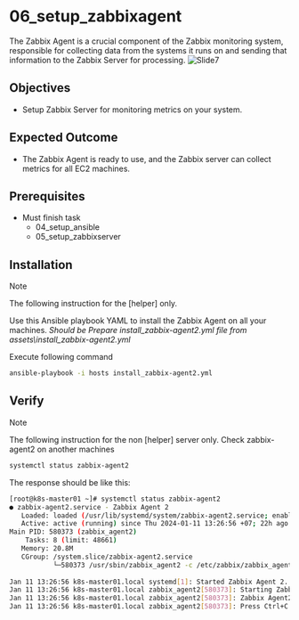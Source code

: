 # 06_setup_zabbixagent
The Zabbix Agent is a crucial component of the Zabbix monitoring system, responsible for collecting data from the systems it runs on and sending that information to the Zabbix Server for processing.
![Slide7](https://github.com/chayapon-s/kbtg-infra-kampus-bootcamp2024/assets/49383429/379fb96c-cd7b-42bc-a6a2-a9f3ec794685)

## Objectives
- Setup Zabbix Server for monitoring metrics on your system.

## Expected Outcome
- The Zabbix Agent is ready to use, and the Zabbix server can collect metrics for all EC2 machines.

## Prerequisites
- Must finish task
    - 04_setup_ansible
    - 05_setup_zabbixserver

## Installation
> [!NOTE]
> The following instruction for the [helper] only.

Use this Ansible playbook YAML to install the Zabbix Agent on all your machines.
*Should be Prepare install_zabbix-agent2.yml file from assets\install_zabbix-agent2.yml*

Execute following command
```sh
ansible-playbook -i hosts install_zabbix-agent2.yml
```

## Verify
> [!NOTE]
> The following instruction for the non [helper] server only.
Check zabbix-agent2 on another machines

```sh
systemctl status zabbix-agent2
```
The response should be like this:
```sh
[root@k8s-master01 ~]# systemctl status zabbix-agent2
● zabbix-agent2.service - Zabbix Agent 2
   Loaded: loaded (/usr/lib/systemd/system/zabbix-agent2.service; enabled; vendor preset: disabled)
   Active: active (running) since Thu 2024-01-11 13:26:56 +07; 22h ago
Main PID: 580373 (zabbix_agent2)
    Tasks: 8 (limit: 48661)
   Memory: 20.8M
   CGroup: /system.slice/zabbix-agent2.service
           └─580373 /usr/sbin/zabbix_agent2 -c /etc/zabbix/zabbix_agent2.conf
 
Jan 11 13:26:56 k8s-master01.local systemd[1]: Started Zabbix Agent 2.
Jan 11 13:26:56 k8s-master01.local zabbix_agent2[580373]: Starting Zabbix Agent 2 (6.0.0)
Jan 11 13:26:56 k8s-master01.local zabbix_agent2[580373]: Zabbix Agent2 hostname: [172.31.28.74]
Jan 11 13:26:56 k8s-master01.local zabbix_agent2[580373]: Press Ctrl+C to exit.
```
